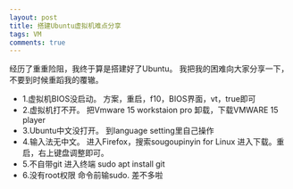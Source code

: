 ```yaml
---
layout: post
title: 搭建Ubuntu虚拟机难点分享
tags: VM
comments: true
---
```


经历了重重险阻，我终于算是搭建好了Ubuntu。
我把我的困难向大家分享一下，不要到时候重蹈我的覆辙。



- 1.虚拟机BIOS没启动。
方案，重启，f10，BIOS界面，vt，true即可
- 2.虚拟机打不开。
把Vmware 15 workstaion pro
卸载，下载VMWARE 15 player
- 3.Ubuntu中文没打开。
到language setting里自己操作
- 4.输入法无中文。
进入Firefox，搜索sougoupinyin for Linux
进入下载。重启，右上键盘调整即可。
- 5.不自带git
进入终端 sudo apt install git
- 6.没有root权限
命令前输sudo.
差不多啦
